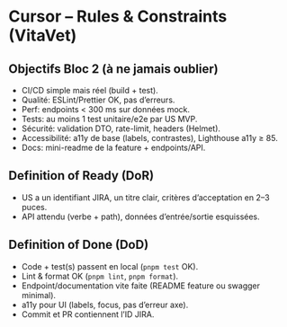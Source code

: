 # Cursor – Rules & Constraints (VitaVet)

## Objectifs Bloc 2 (à ne jamais oublier)
- CI/CD simple mais réel (build + test).
- Qualité: ESLint/Prettier OK, pas d’erreurs.
- Perf: endpoints < 300 ms sur données mock.
- Tests: au moins 1 test unitaire/e2e par US MVP.
- Sécurité: validation DTO, rate-limit, headers (Helmet).
- Accessibilité: a11y de base (labels, contrastes), Lighthouse a11y ≥ 85.
- Docs: mini-readme de la feature + endpoints/API.

## Definition of Ready (DoR)
- US a un identifiant JIRA, un titre clair, critères d’acceptation en 2–3 puces.
- API attendu (verbe + path), données d’entrée/sortie esquissées.

## Definition of Done (DoD)
- Code + test(s) passent en local (`pnpm test` OK).
- Lint & format OK (`pnpm lint`, `pnpm format`).
- Endpoint/documentation vite faite (README feature ou swagger minimal).
- a11y pour UI (labels, focus, pas d’erreur axe).
- Commit et PR contiennent l’ID JIRA.
